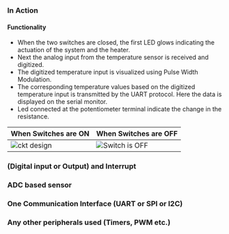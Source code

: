 ### In Action
#### Functionality 
* When the two switches are closed, the first LED glows indicating the actuation of the system and the heater.
* Next the analog input from the temperature sensor is received and digitized.
* The digitized temperature input is visualized using Pulse Width Modulation.
* The corresponding temperature values based on the digitized temperature input is transmitted by the UART protocol. Here the data is displayed on the serial monitor.
* Led connected at the potentiometer  terminal indicate the change in the resistance.


| When Switches are ON | When Switches are OFF|
| --- | --- |
|![ckt design](https://user-images.githubusercontent.com/101061728/164390766-32f64462-ff8a-40a9-9688-3c644ea6f91e.PNG)| ![Switch is OFF](https://user-images.githubusercontent.com/101061728/164382619-94423252-ef3c-4eab-a54c-ca0b1b907027.PNG)| 










### (Digital input or Output) and Interrupt
### ADC based sensor
### One Communication Interface (UART or SPI or I2C)
### Any other peripherals used (Timers, PWM etc.)
